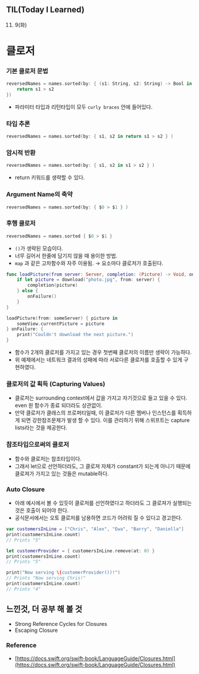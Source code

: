## **TIL(Today I Learned)**

11. 9(화)

# 클로저

### 기본 클로저 문법

```swift
reversedNames = names.sorted(by: { (s1: String, s2: String) -> Bool in
    return s1 > s2
})
```

- 파라미터 타입과 리턴타입이 모두 `curly braces` 안에 들어있다.

### 타입 추론

```swift
reversedNames = names.sorted(by: { s1, s2 in return s1 > s2 } )
```

### 암시적 반환

```swift
reversedNames = names.sorted(by: { s1, s2 in s1 > s2 } )
```

- return 키워드를 생략할 수 있다.

### Argument Name의 축약

```swift
reversedNames = names.sorted(by: { $0 > $1 } )
```

### 후행 클로저

```swift
reversedNames = names.sorted { $0 > $1 }
```

- `()`가 생략된 모습이다.
- 너무 길어서 한줄에 담기지 않을 때 용이한 방법.
- `map` 과 같은 고차함수와 자주 이용됨. → 요소마다 클로저가 호출된다.

```swift
func loadPicture(from server: Server, completion: (Picture) -> Void, onFailure: () -> Void) {
    if let picture = download("photo.jpg", from: server) {
        completion(picture)
    } else {
        onFailure()
    }
}

loadPicture(from: someServer) { picture in
    someView.currentPicture = picture
} onFailure: {
    print("Couldn't download the next picture.")
}
```

- 함수가 2개의 클로저를 가지고 있는 경우 첫번째 클로저의 이름만 생략이 가능하다.
- 위 예제에서는 네트워크 결과의 성패에 따라 서로다른 클로저를 호출할 수 있게 구현하였다.

### 클로저의 값 획득 (Capturing Values)

- 클로저는 surrounding context에서 값을 가지고 자기것으로 들고 있을 수 있다. even 원 함수가 종료 되더라도 상관없이.
- 만약 클로저가 클래스의 프로퍼티일때, 이 클로저가 다른 멤버나 인스턴스를 획득하게 되면 강한참조문제가 발생 할 수 있다. 이를 관리하기 위해 스위프트는 capture lists라는 것을 제공한다.

### 참조타입으로써의 클로저

- 함수와 클로저는 참조타입이다.
- 그래서 let으로 선언하더라도, 그 클로져 자체가 constant가 되는게 아니기 때문에 클로져가 가지고 있는 것들은 mutable하다.

### Auto Closure

- 아래 예시에서 볼 수 있듯이 클로저를 선언하였다고 하더라도 그 클로져가 실행되는 것은 호출이 되어야 한다.
- 공식문서에서는 오토 클로저를 남용하면 코드가 어려워 질 수 있다고 경고한다.

```swift
var customersInLine = ["Chris", "Alex", "Ewa", "Barry", "Daniella"]
print(customersInLine.count)
// Prints "5"

let customerProvider = { customersInLine.remove(at: 0) }
print(customersInLine.count)
// Prints "5"

print("Now serving \(customerProvider())!")
// Prints "Now serving Chris!"
print(customersInLine.count)
// Prints "4"
```

## 느낀것, 더 공부 해 볼 것

- Strong Reference Cycles for Closures
- Escaping Closure

### Reference

- [https://docs.swift.org/swift-book/LanguageGuide/Closures.html](https://docs.swift.org/swift-book/LanguageGuide/Closures.html)